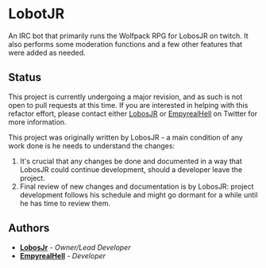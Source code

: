 # LobotJR

An IRC bot that primarily runs the Wolfpack RPG for LobosJR on twitch. It also performs some moderation functions and a few other features that were added as needed.

## Status

This project is currently undergoing a major revision, and as such is not open to pull requests at this time. If you are interested in helping with this refactor effort, please contact either [LobosJR](https://twitter.com/Lobosjrgaming) or [EmpyrealHell](https://twitter.com/Empyrealhell) on Twitter for more information. 

This project was originally written by LobosJR - a main condition of any work done is he needs to understand the changes:
1. It's crucial that any changes be done and documented in a way that LobosJR could continue development, should a developer leave the project.
2. Final review of new changes and documentation is by LobosJR: project development follows his schedule and might go dormant for a while until he has time to review them.

## Authors

- **[LobosJr](https://twitch.tv/LobosJr)** - _Owner/Lead Developer_
- **[EmpyrealHell](https://github.com/EmpyrealHell)** - _Developer_
